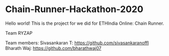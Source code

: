 # Chain-Runner-Hackathon-2020
Hello world!
This is the project for we did for ETHIndia Online: Chain Runner.

Team RYZAP

Team members: 
Sivasankaran T: https://github.com/sivasankaranoffl
Bharath Waj: https://github.com/bharathwaj07


